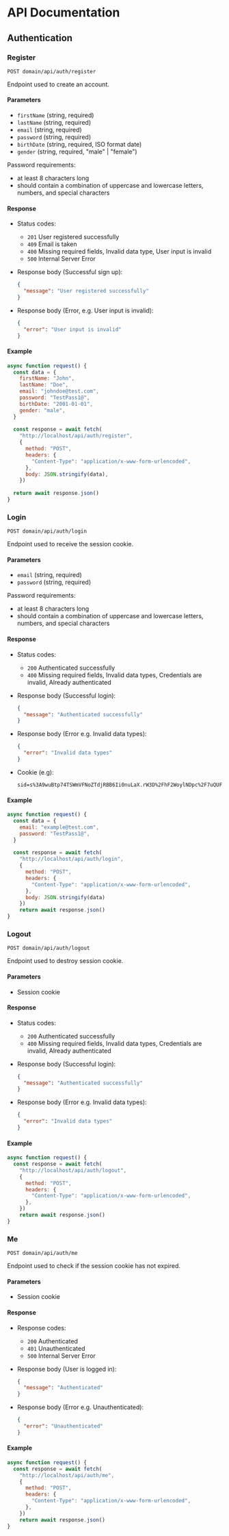 # API Documentation

## Authentication

### Register

`POST domain/api/auth/register`

Endpoint used to create an account.

#### Parameters

- `firstName` (string, required)
- `lastName` (string, required)
- `email` (string, required)
- `password` (string, required)
- `birthDate` (string, required, ISO format date)
- `gender` (string, required, "male" | "female")

Password requirements:

- at least 8 characters long
- should contain a combination of uppercase and lowercase letters, numbers, and special characters

#### Response

- Status codes:
  - `201` User registered successfully
  - `409` Email is taken
  - `400` Missing required fields, Invalid data type, User input is invalid
  - `500` Internal Server Error

- Response body (Successful sign up):

  ```json
  {
    "message": "User registered successfully"
  }
  ```

- Response body (Error, e.g. User input is invalid):

  ```json
  {
    "error": "User input is invalid"
  }
  ```

#### Example

```js
async function request() {
  const data = {
    firstName: "John",
    lastName: "Doe",
    email: "johndoe@test.com",
    password: "TestPass1@",
    birthDate: "2001-01-01",
    gender: "male",
  }
  
  const response = await fetch(
    "http://localhost/api/auth/register",
    {
      method: "POST",
      headers: {
        "Content-Type": "application/x-www-form-urlencoded",
      },
      body: JSON.stringify(data),
    })
    
  return await response.json()
}
```

### Login

`POST domain/api/auth/login`

Endpoint used to receive the session cookie.

#### Parameters

- `email` (string, required)
- `password` (string, required)

Password requirements:

- at least 8 characters long
- should contain a combination of uppercase and lowercase letters, numbers, and special characters

#### Response

- Status codes:
  - `200` Authenticated successfully
  - `400` Missing required fields, Invalid data types, Credentials are invalid, Already authenticated

- Response body (Successful login):
  
  ```json
  {
    "message": "Authenticated successfully"
  }
  ```

- Response body (Error e.g. Invalid data types):
  
  ```json
  {
    "error": "Invalid data types"
  }
  ```

- Cookie (e.g):

  ```text
  sid=s%3A9wuBtp74TSWmVFNoZTdjRBB6Ii0nuLaX.rW3D%2FhF2WoylNDpc%2F7uQUFHWtVHbNI0AO89PGhBEk1I
  ```

#### Example

```js
async function request() {
  const data = {
    email: "example@test.com",
    password: "TestPass1@",
  }
  
  const response = await fetch(
    "http://localhost/api/auth/login",
    {
      method: "POST",
      headers: {
        "Content-Type": "application/x-www-form-urlencoded",
      },
      body: JSON.stringify(data)
    })
    return await response.json()
}
```

### Logout

`POST domain/api/auth/logout`

Endpoint used to destroy session cookie.

#### Parameters

- Session cookie

#### Response

- Status codes:
  - `200` Authenticated successfully
  - `400` Missing required fields, Invalid data types, Credentials are invalid, Already authenticated

- Response body (Successful login):
  
  ```json
  {
    "message": "Authenticated successfully"
  }
  ```

- Response body (Error e.g. Invalid data types):
  
  ```json
  {
    "error": "Invalid data types"
  }
  ```

#### Example

```js
async function request() {
  const response = await fetch(
    "http://localhost/api/auth/logout",
    {
      method: "POST",
      headers: {
        "Content-Type": "application/x-www-form-urlencoded",
      },
    })
    return await response.json()
}
```

### Me

`POST domain/api/auth/me`

Endpoint used to check if the session cookie has not expired.

#### Parameters

- Session cookie

#### Response

- Response codes:
  - `200` Authenticated
  - `401` Unauthenticated
  - `500` Internal Server Error
  
- Response body (User is logged in):
  
  ```json
  {
    "message": "Authenticated"
  }
  ```

- Response body (Error e.g. Unauthenticated):
  
  ```json
  {
    "error": "Unauthenticated"
  }
  ```

#### Example

```js
async function request() {
  const response = await fetch(
    "http://localhost/api/auth/me",
    {
      method: "POST",
      headers: {
        "Content-Type": "application/x-www-form-urlencoded",
      },
    })
    return await response.json()
}
```
